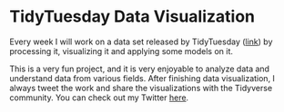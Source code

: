 # TidyTuesday Data Visualization

Every week I will work on a data set released by TidyTuesday ([link](https://github.com/rfordatascience/tidytuesday)) by 
processing it, visualizing it and applying some models on it. 


This is a very fun project, and it is very enjoyable to analyze 
data and understand data from various fields. After finishing 
data visualization, I always tweet the work and share the visualizations
with the Tidyverse community. You can check out my Twitter [here](https://twitter.com/PursuitOfDS). 
